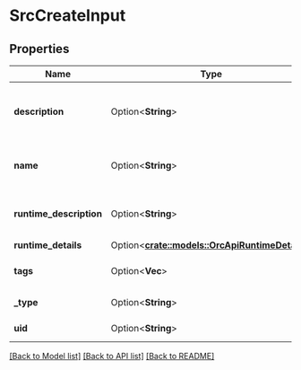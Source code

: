 # SrcCreateInput

## Properties

Name | Type | Description | Notes
------------ | ------------- | ------------- | -------------
**description** | Option<**String**> | User supplied description of the source | [optional]
**name** | Option<**String**> | User supplied name of the source | [optional]
**runtime_description** | Option<**String**> | Description of the runtime of the source | [optional]
**runtime_details** | Option<[**crate::models::OrcApiRuntimeDetails**](Orc_apiRuntimeDetails.md)> |  | [optional]
**tags** | Option<**Vec<String>**> | User supplied tags | [optional]
**_type** | Option<**String**> | Type of source | [optional]
**uid** | Option<**String**> | The UID of the source | [optional]

[[Back to Model list]](../README.md#documentation-for-models) [[Back to API list]](../README.md#documentation-for-api-endpoints) [[Back to README]](../README.md)


